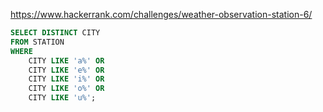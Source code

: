 https://www.hackerrank.com/challenges/weather-observation-station-6/

```SQL
SELECT DISTINCT CITY
FROM STATION
WHERE 
    CITY LIKE 'a%' OR
    CITY LIKE 'e%' OR
    CITY LIKE 'i%' OR
    CITY LIKE 'o%' OR
    CITY LIKE 'u%';
```
